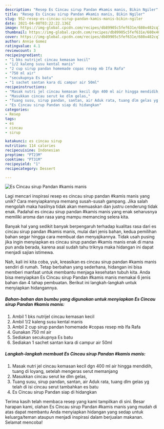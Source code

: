 ```yaml
---
description: "Resep Es Cincau sirup Pandan #kamis manis, Bikin Ngiler"
title: "Resep Es Cincau sirup Pandan #kamis manis, Bikin Ngiler"
slug: 952-resep-es-cincau-sirup-pandan-kamis-manis-bikin-ngiler
date: 2021-04-08T03:22:22.136Z
image: https://img-global.cpcdn.com/recipes/db89905c5fef631e/680x482cq70/es-cincau-sirup-pandan-kamis-manis-foto-resep-utama.jpg
thumbnail: https://img-global.cpcdn.com/recipes/db89905c5fef631e/680x482cq70/es-cincau-sirup-pandan-kamis-manis-foto-resep-utama.jpg
cover: https://img-global.cpcdn.com/recipes/db89905c5fef631e/680x482cq70/es-cincau-sirup-pandan-kamis-manis-foto-resep-utama.jpg
author: Annie Gomez
ratingvalue: 4.1
reviewcount: 3
recipeingredient:
- "1 bks nutrijel cincau kemasan kecil"
- "1/2 kaleng susu kental manis"
- "2 cup sirup pandan homemade copas resep mb Ifa Rafa"
- "750 ml air"
- "secukupnya Es batu"
- "1 sachet santan kara di campur air 50ml"
recipeinstructions:
- "Masak nutri jel cincau kemasan kecil dgn 400 ml air hingga mendidih, tuang di loyang, setelah mengeras serut memanjang"
- "Masukkan cincau serut ke dlm gelas,"
- "Tuang susu, sirup pandan, santan, air Aduk rata, tuang dlm gelas yg telah di isi cincau serut tambahkan es batu"
- "Es Cincau sirup Pandan siap di hidangkan"
categories:
- Resep
tags:
- es
- cincau
- sirup

katakunci: es cincau sirup 
nutrition: 114 calories
recipecuisine: Indonesian
preptime: "PT23M"
cooktime: "PT31M"
recipeyield: "1"
recipecategory: Dessert

---
```



![Es Cincau sirup Pandan #kamis manis](https://img-global.cpcdn.com/recipes/db89905c5fef631e/680x482cq70/es-cincau-sirup-pandan-kamis-manis-foto-resep-utama.jpg)

Lagi mencari inspirasi resep es cincau sirup pandan #kamis manis yang unik? Cara menyiapkannya memang susah-susah gampang. Jika salah mengolah maka hasilnya tidak akan memuaskan dan justru cenderung tidak enak. Padahal es cincau sirup pandan #kamis manis yang enak seharusnya memiliki aroma dan rasa yang mampu memancing selera kita.



Banyak hal yang sedikit banyak berpengaruh terhadap kualitas rasa dari es cincau sirup pandan #kamis manis, mulai dari jenis bahan, kedua pemilihan bahan segar hingga cara membuat dan menyajikannya. Tidak usah pusing jika ingin menyiapkan es cincau sirup pandan #kamis manis enak di mana pun anda berada, karena asal sudah tahu triknya maka hidangan ini dapat menjadi sajian istimewa.


Nah, kali ini kita coba, yuk, kreasikan es cincau sirup pandan #kamis manis sendiri di rumah. Tetap berbahan yang sederhana, hidangan ini bisa memberi manfaat untuk membantu menjaga kesehatan tubuh kita. Anda bisa menyiapkan Es Cincau sirup Pandan #kamis manis memakai 6 jenis bahan dan 4 tahap pembuatan. Berikut ini langkah-langkah untuk menyiapkan hidangannya.

<!--inarticleads1-->

##### Bahan-bahan dan bumbu yang digunakan untuk menyiapkan Es Cincau sirup Pandan #kamis manis:

1. Ambil 1 bks nutrijel cincau kemasan kecil
1. Ambil 1/2 kaleng susu kental manis
1. Ambil 2 cup sirup pandan homemade #copas resep mb Ifa Rafa
1. Gunakan 750 ml air
1. Sediakan secukupnya Es batu
1. Sediakan 1 sachet santan kara di campur air 50ml




<!--inarticleads2-->

##### Langkah-langkah membuat Es Cincau sirup Pandan #kamis manis:

1. Masak nutri jel cincau kemasan kecil dgn 400 ml air hingga mendidih, tuang di loyang, setelah mengeras serut memanjang
1. Masukkan cincau serut ke dlm gelas,
1. Tuang susu, sirup pandan, santan, air Aduk rata, tuang dlm gelas yg telah di isi cincau serut tambahkan es batu
1. Es Cincau sirup Pandan siap di hidangkan




Terima kasih telah membaca resep yang kami tampilkan di sini. Besar harapan kami, olahan Es Cincau sirup Pandan #kamis manis yang mudah di atas dapat membantu Anda menyiapkan hidangan yang sedap untuk keluarga/teman ataupun menjadi inspirasi dalam berjualan makanan. Selamat mencoba!
